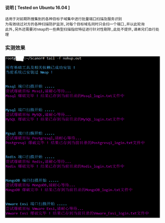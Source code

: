 #### 说明 [ Tested on Ubuntu 16.04 ]
```
适用于对前期所搜集到的各种目标子域集中进行批量端口扫描及服务识别
为有效绕过对方的各种扫描防护监测,对每个目标域名同时只会扫一个端口,并以此轮询
此外,另外还需要对nmap的一些典型扫描指纹特征进行针对性剔除,此处不提供,请弟兄们自行处理
```

### 实测效果
![demo](scaner_final.png)
